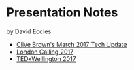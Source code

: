 # Presentation Notes

by David Eccles

* [Clive Brown's March 2017 Tech Update](2017-Mar-15-CBNP)
* [London Calling 2017](2017-May-04-London-Calling)
* [TEDxWellington 2017](2017-Jun-18-TEDxWellington)

